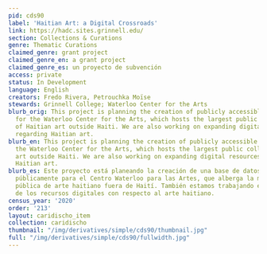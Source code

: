 ```yaml
---
pid: cds90
label: 'Haitian Art: a Digital Crossroads'
link: https://hadc.sites.grinnell.edu/
section: Collections & Curations
genre: Thematic Curations
claimed_genre: grant project
claimed_genre_en: a grant project
claimed_genre_es: un proyecto de subvención
access: private
status: In Development
language: English
creators: Fredo Rivera, Petrouchka Moïse
stewards: Grinnell College; Waterloo Center for the Arts
blurb_orig: This project is planning the creation of publicly accessible database
  for the Waterloo Center for the Arts, which hosts the largest public collection
  of Haitian art outside Haiti. We are also working on expanding digital resources
  regarding Haitian art.
blurb_en: This project is planning the creation of publicly accessible database for
  the Waterloo Center for the Arts, which hosts the largest public collection of Haitian
  art outside Haiti. We are also working on expanding digital resources regarding
  Haitian art.
blurb_es: Este proyecto está planeando la creación de una base de datos accesible
  públicamente para el Centro Waterloo para las Artes, que alberga la mayor colección
  pública de arte haitiano fuera de Haití. También estamos trabajando en la expansión
  de los recursos digitales con respecto al arte haitiano.
census_year: '2020'
order: '213'
layout: caridischo_item
collection: caridischo
thumbnail: "/img/derivatives/simple/cds90/thumbnail.jpg"
full: "/img/derivatives/simple/cds90/fullwidth.jpg"
---
```

